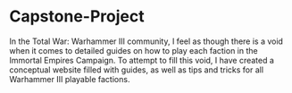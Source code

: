 # Capstone-Project

In the Total War: Warhammer III community, I feel as though there is a void when it comes to detailed guides on how to play each faction in the Immortal Empires Campaign.
To attempt to fill this void, I have created a conceptual website filled with guides, as well as tips and tricks for all Warhammer III playable factions.
